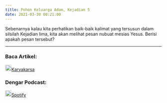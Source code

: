 ```yaml
---
title: Pohon Keluarga Adam, Kejadian 5
date: 2021-03-30 00:21:00
---
```


Sebenarnya kalau kita perhatikan baik-baik kalimat yang tersusun dalam silsilah Kejadian lima, kita akan melihat pesan nubuat mesias Yesus. Berisi apakah pesan tersebut?

---
### Baca Artikel:
<a href="s.id/artikel-mb-3" class="pa3 tc ba br2 db flex content-center justify-center"><img src="{{ site.url }}/images/karyakarsa.png" width="20px" class="br2 mr1"/>Karyakarsa</a>

### Dengar Podcast:
<a href="https://open.spotify.com/episode/6PKy5lulsVvYFpHAAs6kK5?si=XscdgNnHQqOQ-diwlAppNw" class="pa3 tc ba br2 db flex content-center justify-center"><img src="{{ site.url }}/images/spotify.png" width="20px" class="br2 mr1" />Spotify</a>
